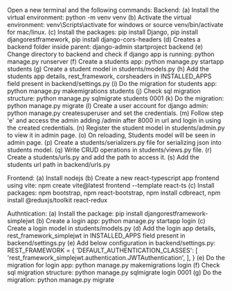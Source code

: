 Open a new terminal and the following commands:
Backend:
(a) Install the virtual environment: python -m venv venv
(b) Activate the virtual environment: venv\Scripts\activate for windows or source venv/bin/activate for mac/linux.
(c) Install the packages: pip install Django, pip install djangorestframework, pip install django-cors-headers
(d) Creates a backend folder inside parent: django-admin startproject backend
(e) Change directory to backend and check if django app is running: python manage.py runserver
(f) Create a students app: python manage.py startapp students
(g) Create a student model in students/models.py
(h) Add the students app details, rest_framework, corsheaders in INSTALLED_APPS field present in backend/settings.py
(i) Do the migration for students app: python manage.py makemigrations students
(j) Check sql migration structure: python manage.py sqlmigrate students 0001
(k) Do the migration: python manage.py migrate
(l) Create a user account for django admin: python manage.py createsuperuser and set the credentials.
(m) Follow step 'e' and access the admin adding /admin after 8000 in url and login in using the created credentials.
(n) Register the student model in students/admin.py to view it in admin page.
(o) On reloading, Students model will be seen in admin page.
(p) Create a students/serializers.py file for serializing json into students model.
(q) Write CRUD operations in students/views.py file.
(r) Create a students/urls.py and add the path to access it.
(s) Add the students url path in backend/urls.py

Frontend:
(a) Install nodejs
(b) Create a new react-typescript app frontend using vite: npm create vite@latest frontend --template react-ts
(c) Install packages: npm bootstrap, npm react-bootstrap, npm install cdbreact, npm install @reduxjs/toolkit react-redux

Authntication:
(a) Install the package: pip install djangorestframework-simplejwt
(b) Create a login app: python manage.py startapp login
(c) Create a login model in students/models.py
(d) Add the login app details, rest_framework_simplejwt in INSTALLED_APPS field present in backend/settings.py
(e) Add below configuration in backend/settings.py:  
    REST_FRAMEWORK = {
        'DEFAULT_AUTHENTICATION_CLASSES': [
            'rest_framework_simplejwt.authentication.JWTAuthentication',
        ],
    }
(e) Do the migration for login app: python manage.py makemigrations login
(f) Check sql migration structure: python manage.py sqlmigrate login 0001
(g) Do the migration: python manage.py migrate
